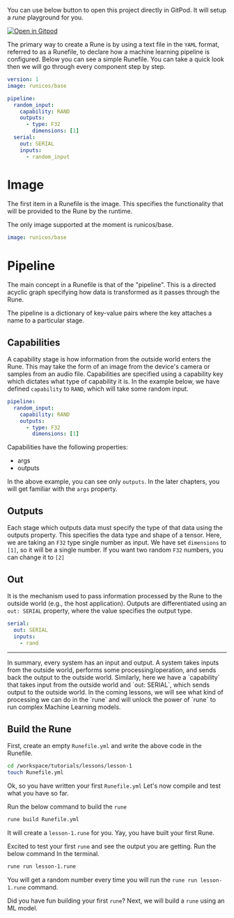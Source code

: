You can use below button to open this project directly in GitPod. It will setup a _rune_ playground for you.

[![Open in Gitpod](https://gitpod.io/button/open-in-gitpod.svg)](https://gitpod.io/#https://github.com/hotg-ai/tutorials/edit/main/lessons/lesson-1/README.md)

The primary way to create a Rune is by using a text file in the `YAML` format, referred to as a Runefile, to declare how a machine learning pipeline is configured. Below you can see a simple Runefile. You can take a quick look then we will go through every component step by step.
```yaml
version: 1
image: runicos/base

pipeline:
  random_input:
    capability: RAND
    outputs:
      - type: F32
        dimensions: [1]
  serial:
    out: SERIAL
    inputs:
      - random_input
```

# Image
The first item in a Runefile is the image. This specifies the functionality that will be provided to the Rune by the runtime.

The only image supported at the moment is runicos/base.
```yaml
image: runicos/base
```
# Pipeline
The main concept in a Runefile is that of the "pipeline". This is a directed acyclic graph specifying how data is transformed as it passes through the Rune.

The pipeline is a dictionary of key-value pairs where the key attaches a name to a particular stage.

## Capabilities
A capability stage is how information from the outside world enters the Rune. This may take the form of an image from the device's camera or samples from an audio file. Capabilities are specified using a capability key which dictates what type of capability it is. In the example below, we have defined `capability` to `RAND`, which will take some random input.
```yaml
pipeline:
  random_input:
    capability: RAND
    outputs:
      - type: F32
        dimensions: [1]
```
Capabilities have the following properties:

- args
- outputs

In the above example, you can see only `outputs`. In the later chapters, you will get familiar with the `args` property.

## Outputs
Each stage which outputs data must specify the type of that data using the outputs property. This specifies the data type and shape of a tensor. Here, we are taking an `F32` type single number as input. We have set `dimensions` to `[1]`, so it will be a single number. If you want two random `F32` numbers, you can change it to `[2]`

## Out
It is the mechanism used to pass information processed by the Rune to the outside world (e.g., the host application). Outputs are differentiated using an `out: SERIAL` property, where the value specifies the output type.
```yaml
serial:
  out: SERIAL
  inputs:
    - rand
```
<hr>
In summary, every system has an input and output. A system takes inputs from the outside world, performs some processing/operation, and sends back the output to the outside world. Similarly, here we have a `capability` that takes input from the outside world and `out: SERIAL`, which sends output to the outside world. In the coming lessons, we will see what kind of processing we can do in the `rune` and will unlock the power of `rune` to run complex Machine Learning models.

## Build the Rune
First, create an empty `Runefile.yml` and write the above code in the Runefile.
```bash
cd /workspace/tutorials/lessons/lesson-1
touch Runefile.yml
```
Ok, so you have written your first `Runefile.yml` Let's now compile and test what you have so far. 

Run the below command to build the `rune`
```bash
rune build Runefile.yml
```
It will create a `lesson-1.rune` for you. Yay, you have built your first Rune.

Excited to test your first `rune` and see the output you are getting. Run the below command In the terminal.
```bash
rune run lesson-1.rune
```
You will get a random number every time you will run the `rune run lesson-1.rune` command. 

Did you have fun building your first `rune`? Next, we will build a `rune`  using an ML model.

